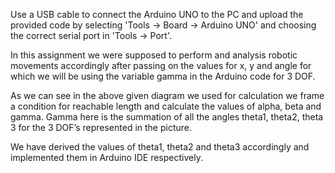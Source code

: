 Use a USB cable to connect the Arduino UNO to the PC and upload the provided code by selecting 'Tools -> Board -> Arduino UNO' and choosing the correct serial port in 'Tools -> Port'.

In this assignment we were supposed to perform and analysis robotic movements accordingly after passing on the values for x, y and angle for which we will be using the variable gamma in the Arduino code for 3 DOF.

As we can see in the above given diagram we used for calculation we frame a condition for reachable length and calculate the values of alpha, beta and gamma. Gamma here is the summation of all the angles theta1, theta2, theta 3 for the 3 DOF’s represented in the picture.

We have derived the values of theta1, theta2 and theta3 accordingly and implemented them in Arduino IDE respectively.
